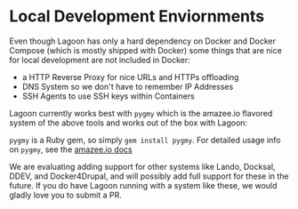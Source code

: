 # Local Development Enviornments

Even though Lagoon has only a hard dependency on Docker and Docker Compose (which is mostly shipped with Docker) some things that are nice for local development are not included in Docker:
- a HTTP Reverse Proxy for nice URLs and HTTPs offloading
- DNS System so we don't have to remember IP Addresses
- SSH Agents to use SSH keys within Containers

Lagoon currently works best with `pygmy` which is the amazee.io flavored system of the above tools and works out of the box with Lagoon:

`pygmy` is a Ruby gem, so simply `gem install pygmy`. For detailed usage info on `pygmy`, see the [amazee.io docs](https://docs.amazee.io/local_docker_development/pygmy.html)

We are evaluating adding support for other systems like Lando, Docksal, DDEV, and Docker4Drupal, and will possibly add full support for these in the future. If you do have Lagoon running with a system like these, we would gladly love you to submit a PR.